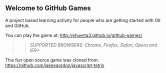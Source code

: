 ## Welcome to GitHub Games

A project based learning activity for people who are getting started with Git and GitHub.

You can play the game at: http://ehuerta3.github.io/github-games/

>> _*SUPPORTED BROWSERS*: Chrome, Firefox, Safari, Opera and IE9+_

This fun open source game was cloned from: https://github.com/jakesgordon/javascript-tetris
